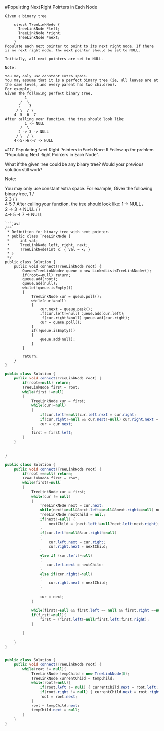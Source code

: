 #Populating Next Right Pointers in Each Node
```
Given a binary tree

    struct TreeLinkNode {
      TreeLinkNode *left;
      TreeLinkNode *right;
      TreeLinkNode *next;
    }
Populate each next pointer to point to its next right node. If there is no next right node, the next pointer should be set to NULL.

Initially, all next pointers are set to NULL.

Note:

You may only use constant extra space.
You may assume that it is a perfect binary tree (ie, all leaves are at the same level, and every parent has two children).
For example,
Given the following perfect binary tree,
         1
       /  \
      2    3
     / \  / \
    4  5  6  7
After calling your function, the tree should look like:
         1 -> NULL
       /  \
      2 -> 3 -> NULL
     / \  / \
    4->5->6->7 -> NULL

```


#117. Populating Next Right Pointers in Each Node II
Follow up for problem "Populating Next Right Pointers in Each Node".

What if the given tree could be any binary tree? Would your previous solution still work?

Note:

You may only use constant extra space.
For example,
Given the following binary tree,
         1
       /  \
      2    3
     / \    \
    4   5    7
After calling your function, the tree should look like:
         1 -> NULL
       /  \
      2 -> 3 -> NULL
     / \    \
    4-> 5 -> 7 -> NULL
    
    
```
```java
/**
 * Definition for binary tree with next pointer.
 * public class TreeLinkNode {
 *     int val;
 *     TreeLinkNode left, right, next;
 *     TreeLinkNode(int x) { val = x; }
 * }
 */
public class Solution {
    public void connect(TreeLinkNode root) {
        Queue<TreeLinkNode> queue = new LinkedList<TreeLinkNode>();
        if(root==null) return;
        queue.add(root);
        queue.add(null);
        while(!queue.isEmpty())
        {
            TreeLinkNode cur = queue.poll();
            while(cur!=null)
            {
                cur.next = queue.peek();
                if(cur.left!=null) queue.add(cur.left);
                if(cur.right!=null) queue.add(cur.right);
                cur = queue.poll();
            }
            if(!queue.isEmpty())
            {
                queue.add(null);
            }
        }
       
        return;
    }
}
```


```java
public class Solution {
    public void connect(TreeLinkNode root) {
        if(root==null) return;
        TreeLinkNode first = root;
        while(first !=null) 
        {
            TreeLinkNode cur = first;
            while(cur!=null)
            {
                if(cur.left!=null)cur.left.next = cur.right;
                if(cur.right!=null && cur.next!=null) cur.right.next = cur.next.left;
                cur = cur.next;
            }
            first = first.left;
        }
    }
       
      
}

```



``` java
public class Solution {
    public void connect(TreeLinkNode root) {
        if(root ==null) return;
        TreeLinkNode first = root;
        while(first!=null)
        {
            TreeLinkNode cur = first;
            while(cur != null)
            {
                TreeLinkNode next = cur.next;
                while(next!=null&&next.left==null&&next.right==null) next = next.next;
                TreeLinkNode nextChild = null;
                if(next!=null) {
                    nextChild = (next.left!=null?next.left:next.right);
                }
                if(cur.left!=null&&cur.right!=null)
                {
                    cur.left.next = cur.right;
                    cur.right.next = nextChild;
                }
                else if (cur.left!=null)
                {
                   cur.left.next = nextChild;
                }
                else if(cur.right!=null)
                {
                    cur.right.next = nextChild;
                }
                
                cur = next;
            }
            
            while(first!=null && first.left == null && first.right ==null) first = first.next;
            if(first!=null){
                first = (first.left!=null?first.left:first.right);
            }
            
        }
        
    }
}
```

```java

public class Solution {
    public void connect(TreeLinkNode root) {
        while(root != null){
            TreeLinkNode tempChild = new TreeLinkNode(0);
            TreeLinkNode currentChild = tempChild;
            while(root!=null){
                if(root.left != null) { currentChild.next = root.left; currentChild = currentChild.next;}
                if(root.right != null) { currentChild.next = root.right; currentChild = currentChild.next;}
                root = root.next;
            }
            root = tempChild.next;
            tempChild.next = null;
        }
    }
}

```
